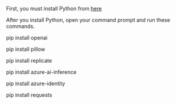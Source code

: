 First, you must install Python from [here](https://www.python.org/downloads/)

After you install Python, open your command prompt and run these commands.

pip install openai

pip install pillow

pip install replicate

pip install azure-ai-inference

pip install azure-identity    

pip install requests
